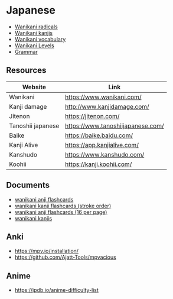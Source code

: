 
# Japanese

* [Wanikani radicals](radicals.md)
* [Wanikani kanjis](kanjis.md)
* [Wanikani vocabulary](vocabulary.md)
* [Wanikani Levels](levels.md)
* [Grammar](grammar.md)

## Resources

| Website | Link |
| --- | --- |
| Wanikani	        | https://www.wanikani.com/
| Kanji damage      | http://www.kanjidamage.com/
| Jitenon           | https://jitenon.com/
| Tanoshii japanese | https://www.tanoshiijapanese.com/
| Baike	            | https://baike.baidu.com/
| Kanji Alive       | https://app.kanjialive.com/
| Kanshudo          | https://www.kanshudo.com/
| Koohii            | https://kanji.koohii.com/

## Documents


* [wanikani anji flashcards](media/wanikani/wk_flashcards_kanjis.pdf)
* [wanikani kanji flashcards (stroke order)](media/wanikani/wk_flashcards_kanjis_stroke_orders.pdf)
* [wanikani anji flashcards (16 per page)](media/wanikani/wk_flashcards_kanjis_16.pdf)
* [wanikani kanjis](media/wanikani/wanikanikanjis.pdf)



## Anki

* https://mpv.io/installation/
* https://github.com/Ajatt-Tools/mpvacious


## Anime

* https://jpdb.io/anime-difficulty-list

